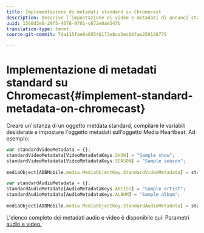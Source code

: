 ```yaml
---
title: Implementazione di metadati standard su Chromecast
description: Descrive l’impostazione di video e metadati di annunci standard su Chromecast.
uuid: 1560d3e0-29f5-4678-9f01-c672e0ae547b
translation-type: tm+mt
source-git-commit: 7da115fae0a05548173e8ca3ec68fae250128775

---
```



# Implementazione di metadati standard su Chromecast{#implement-standard-metadata-on-chromecast}

Creare un'istanza di un oggetto metdata standard, compilare le variabili desiderate e impostare l'oggetto metadati sull'oggetto Media Heartbeat. Ad esempio:

```js
var standardVideoMetadata = {}; 
standardVideoMetadata[VideoMetadataKeys.SHOW] = "Sample show"; 
standardVideoMetadata[VideoMetadataKeys.SEASON] = "Sample season"; 
 
mediaObject[ADBMobile.media.MediaObjectKey.StandardVideoMetadata] = standardVideoMetadata;
```

```js
var standardAudioMetadata = {}; 
standardAudioMetadata[AudioMetadataKeys.ARTIST] = "Sample artist"; 
standardAudioMetadata[AudioMetadataKeys.ALBUM] = "Sample album"; 
 
mediaObject[ADBMobile.media.MediaObjectKey.StandardAudioMetadata] = standardAudioMetadata;
```

L'elenco completo dei metadati audio e video è disponibile qui: Parametri [audio e video.](/help/metrics-and-metadata/audio-video-parameters.md)

